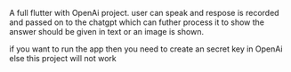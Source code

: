 A full flutter with OpenAi project.
user can speak and respose is recorded and passed on to the chatgpt which can futher process it to show the answer should be given in text or an image is shown.

if you want to run the app then you need to create an secret key in OpenAi else this project will not work 
